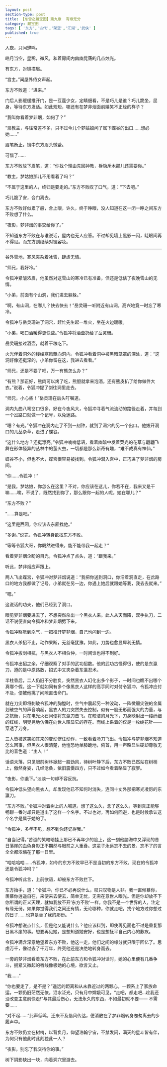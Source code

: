 ```yaml
---
layout: post
section-type: post
title: 【东雪之藏宝图】第九章  有缘无分
category: 藏宝图
tags: [ '东方','古代','架空','江湖','武侠' ]
published: true
---
```

入夜，只闻蝉鸣。

皓月当空，星稀，微风，和着房间内幽幽晃荡的几点烛光。

有东方，对镜描眉。

“宫主。”闻屋外侍女声起。

东方不败道：“进来。”

门后人影缓缓推开门，是一豆蔻少女，定睛细看，不是巧儿是谁？巧儿跪坐，屈身，等待东方发话。如此规矩，哪还有在梦非烟面前嬉笑不正经的样子？

“我叫你看着梦非烟，如何了？”

“禀教主，与往常差不多，只不过今儿个梦姑娘问了属下蝶谷的出口……想必她……”

眉笔断止，镜中东方眉头微蹙。

可惜了……

东方不败放下眉笔，道：“你找个理由先回神教，柝隐斥木那儿还需要你。”

“教主，梦姑娘那儿不用看着了吗？”

“不属于这里的人，终归是要走的。”东方不败叹了口气，道：“下去吧。”

巧儿跪了安，合门离去。

东方不败好似累了般，合上眼，许久，终于睁眼，没人知道在这一闭一睁之间东方不败想了什么。

“夜影，梦非烟的事交给你了。”

不知道东方不败在与谁说话，屋内也无人应答。不过却见墙上黑影一闪，眨眼间再不得见。而东方则继续对镜容妆。
***

谷外雪地，寒风夹杂着冰雪，肆虐无情。

“师兄，我好冷。”

令狐冲紧皱浓眉，他虽然对这雪山的寒冷已有准备，但还是低估了夜晚雪山的无情。

“小弟，前面有个山洞，我们进去躲躲。”

“啊，有山洞，在哪儿？快去快去！”岳灵珊一听附近有山洞，高兴地竟一时忘了寒冷。

令狐冲与岳灵珊进了洞穴，赶忙先生起一堆火，坐在火边暖暖。

“小弟，喝口酒暖得更快些。”令狐冲将酒壶扔给了岳灵珊。

岳灵珊接过酒壶，就着干粮吃下。

火光伴着洞外的缕缕寒风飘向洞内。令狐冲看着洞中被黑暗笼罩的深处，道：“这洞好像还挺深的，小弟你留在这，我进去看看。”

“师兄，还是不要了吧，万一有熊怎么办？”

“有熊？那正好，熊肉可以烤了吃，熊胆就拿来泡酒，还有熊皮扒了给你做件大衣。”说着，令狐冲提了剑往洞里走去。

“师兄，小心些！”岳灵珊在后头叮嘱道。

洞内九曲八弯岔口很多，好在今夜风大，令狐冲寻着气流流动的路径走着，并每到一个岔路口就做一个记号，以免迷路。

“嗯？有光。”令狐冲在洞内走了不到一刻钟，就到了洞穴的另一个出口。他拨开洞口的几丛杂草，走进了蝶谷。

“这什么地方？还挺漂亮。”令狐冲喃喃低语，看着幽暗中发着荧光的花草与翩翩飞舞在形体怪异的丛林中的萤火虫，一切都是那么新奇有趣，“难不成真有神仙。”

蝶谷不小，但也不大，蝶宫很容易被找到。令狐冲潜入宫中，正巧进了梦非烟的房间。

“你……令狐冲！”

“是我。梦姑娘，你怎么在这里？不对，你应该在这儿，你若不在，我来又是干嘛……唉，不说了，既然找到你了，那么跟你一起的人呢，她在哪儿？”

“东方不败？”

“……算是吧。”

“这里是西厢，你应该去东厢找他。”

“多谢。”说完，令狐冲转身欲找东方不败。

“等等令狐大哥，你既然进得来，能不能带我一起走？”

看着梦非烟企盼的目光，令狐冲点了点头，道：“跟我来。”

听此，梦非烟应声跟上。

两人飞出蝶宫，令狐冲对梦非烟说道：“我把你送到洞口，你沿着洞直走，在岔路口的地方我都做了记号，小弟就在另一边，你遇上她后就跟她等我，我去去就来。”

“嗯。”

这说话的功夫，他们已经到了洞口。

眼见梦非烟要进去了，不想突然杀出一个黑衣人来。此人从天而降，双手执刀，二话不说便直向令狐冲和梦非烟劈下来。

令狐冲察觉到杀气，一把推开梦非烟，自己也闪到一边。

黑衣人杀招不止，动作果断，无丝毫犹豫。如此，刀势也愈显犀利无情。

令狐冲拔剑相抗，与黑衣人不相伯仲，一时间谁也得不到好。

令狐冲出招之余，仔细观察了对手的武功招数。他的武功古怪得很，使的是东瀛刀，遵的是中原路数，招式中又夹杂着东瀛忍术。

半柱香后，二人仍旧不分胜负，突然黑衣人幻化出多个影子，一时间也瞧不出哪个真哪个假。这一下就如同有多个像黑衣人这样的高手同时对付令狐冲，令狐冲应付不及，便被他挑了间隙直击命门。

就在刀尖即将刺破令狐冲的胸膛时，空气中震起另一种波动，一阵微弱尖锐的金属划破空气的声音响起，黑衣人的刀突然失去控制，似有一股无形而强大的力量，与之抗衡，只在电光火石间便将东瀛刀击飞。在皎洁的月光下，刀身映射出一缕纤细的红线，明晃晃地仿佛在向世人昭显它的存在。而线上系着的仅是一枚绣花针——穿透了刀身。

三人皆被这突如其来的变动愣住动作，一致看着冷刀飞出。令狐冲与梦非烟不知道怎么回事，但黑衣人很清楚，他惶恐地单膝跪地，俯首，用一声略显生硬却尊敬无比的音色道：“主人！”

话语未落，只见眼前树林掀起一股劲风，待树叶静下后，东方不败已然站在树梢上，傲然身姿，几经沧桑，依旧震慑四方，只不过如今看着略显了寂寥。

“夜影，你退下。”淡淡一句却不容反抗。

令狐冲低头望向黑衣人，却发现他已不知何时消失，连同十丈外那把寒光凌厉的东瀛刀。

“东方不败。”令狐冲对着树上的人喊道。想了这么久，念了这么久，等到真正能够畅聊一番时却只是道出了这样一个名字。不过也对，再如何回避，也是时候承认这个名字是属于她的了。

“令狐冲，多年不见，想不到你还记得我。”

“自当记得。”苦涩的笑暗暗挂上那已不再年少的脸上，这一刻他脑海中又浮现的昔日落崖的血色身影正不期然与眼前之人重叠。这辈子永远忘不去的景，忘不了的言全全都浓缩在了那一日里。

“哈哈哈哈……令狐冲，如今的东方不败早已不是当初的东方不败，现在的令狐冲还是令狐冲吗？”

令狐冲听此言，上前欲语，却被东方不败拦下。

东方抬手，道：“令狐冲，你已不必再说什么，叹只叹物是人非。我一直倾慕你，羡慕你逍遥自在，来便来去便去，简单无忧，无需在意世人眼光。但是你却放不下你所谓的正义天理，就如我放不开‘东方不败’一样。你我不是一个世界的人，注定有缘无份。如果你觉得我们之间还有情，无论哪种，你就走吧，找个地方过你想过的日子……也算是替了我的那份。 ”

令狐冲想说点什么，但是他又能说什么？他应该料到，即使再见面也不过是重复那日黑木崖的事。想要再见她，是想知道她安好，也是想抚平自己内心的歉疚。

令狐冲满含深意地望着东方不败，他这一走，他们之间的缘分就只限于回忆了。思虑万千，像过去了千万年，终究他还是决绝地转身而去。

一旁的梦非烟看着东方不败，在此前东方和令狐冲对话时，她的心里便有几番争斗，抿紧又微起的唇线像极她的心境，欲言又止。

“我……”

“你也要走了，是不是？”遥远的距离和从未靠近过的两颗心，一颗系上了家族命运，一颗仍旧茫然无依。泪水泛光，只有月中嫦娥可见，“走吧，都走吧…趁我还没改变主意前快走!”与其最后伤心，无法永久的东西，不如最初就不要——
不需要……

“对不起……”此声低鸣，还来不及借风传达，便消散在了梦非烟转身匆匆离去的步履声中。

东方不败仍立在树梢，以背负月，仰望浩翰宇宙，不禁发问，满天的星斗皆有伴，为何只有他此时此刻独此一人？

“夜影，别忘了我交待你的事。”

树下阴影缺出一块，向着洞穴里游去。
